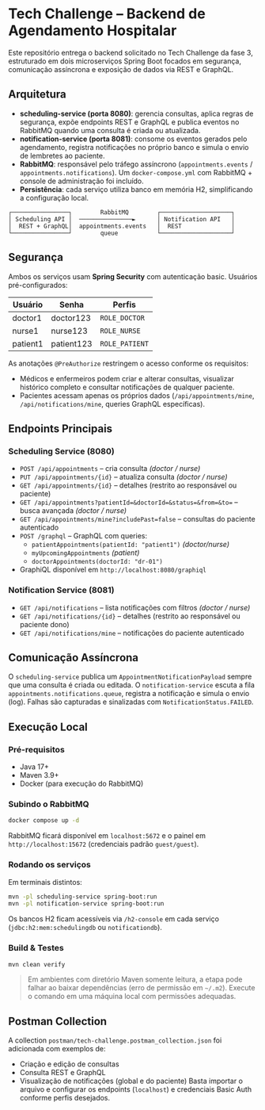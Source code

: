 # Tech Challenge – Backend de Agendamento Hospitalar

Este repositório entrega o backend solicitado no Tech Challenge da fase 3, estruturado em dois microserviços Spring Boot focados em segurança, comunicação assíncrona e exposição de dados via REST e GraphQL.

## Arquitetura
- **scheduling-service (porta 8080)**: gerencia consultas, aplica regras de segurança, expõe endpoints REST e GraphQL e publica eventos no RabbitMQ quando uma consulta é criada ou atualizada.
- **notification-service (porta 8081)**: consome os eventos gerados pelo agendamento, registra notificações no próprio banco e simula o envio de lembretes ao paciente.
- **RabbitMQ**: responsável pelo tráfego assíncrono (`appointments.events` / `appointments.notifications`). Um `docker-compose.yml` com RabbitMQ + console de administração foi incluído.
- **Persistência**: cada serviço utiliza banco em memória H2, simplificando a configuração local.

```
┌────────────────┐        RabbitMQ        ┌────────────────────┐
│ Scheduling API │  ───────────────►      │ Notification API   │
│  REST + GraphQL│  appointments.events   │  REST              │
└────────────────┘        queue           └────────────────────┘
```

## Segurança
Ambos os serviços usam **Spring Security** com autenticação basic. Usuários pré-configurados:

| Usuário   | Senha      | Perfis                    |
|-----------|------------|---------------------------|
| doctor1   | doctor123  | `ROLE_DOCTOR`             |
| nurse1    | nurse123   | `ROLE_NURSE`              |
| patient1  | patient123 | `ROLE_PATIENT`            |

As anotações `@PreAuthorize` restringem o acesso conforme os requisitos:
- Médicos e enfermeiros podem criar e alterar consultas, visualizar histórico completo e consultar notificações de qualquer paciente.
- Pacientes acessam apenas os próprios dados (`/api/appointments/mine`, `/api/notifications/mine`, queries GraphQL específicas).

## Endpoints Principais
### Scheduling Service (8080)
- `POST /api/appointments` – cria consulta *(doctor / nurse)*
- `PUT /api/appointments/{id}` – atualiza consulta *(doctor / nurse)*
- `GET /api/appointments/{id}` – detalhes (restrito ao responsável ou paciente)
- `GET /api/appointments?patientId=&doctorId=&status=&from=&to=` – busca avançada *(doctor / nurse)*
- `GET /api/appointments/mine?includePast=false` – consultas do paciente autenticado
- `POST /graphql` – GraphQL com queries:
  - `patientAppointments(patientId: "patient1")` *(doctor/nurse)*
  - `myUpcomingAppointments` *(patient)*
  - `doctorAppointments(doctorId: "dr-01")`
- GraphiQL disponível em `http://localhost:8080/graphiql`

### Notification Service (8081)
- `GET /api/notifications` – lista notificações com filtros *(doctor / nurse)*
- `GET /api/notifications/{id}` – detalhes (restrito ao responsável ou paciente dono)
- `GET /api/notifications/mine` – notificações do paciente autenticado

## Comunicação Assíncrona
O `scheduling-service` publica um `AppointmentNotificationPayload` sempre que uma consulta é criada ou editada. O `notification-service` escuta a fila `appointments.notifications.queue`, registra a notificação e simula o envio (log). Falhas são capturadas e sinalizadas com `NotificationStatus.FAILED`.

## Execução Local
### Pré-requisitos
- Java 17+
- Maven 3.9+
- Docker (para execução do RabbitMQ)

### Subindo o RabbitMQ
```bash
docker compose up -d
```
RabbitMQ ficará disponível em `localhost:5672` e o painel em `http://localhost:15672` (credenciais padrão `guest/guest`).

### Rodando os serviços
Em terminais distintos:
```bash
mvn -pl scheduling-service spring-boot:run
mvn -pl notification-service spring-boot:run
```

Os bancos H2 ficam acessíveis via `/h2-console` em cada serviço (`jdbc:h2:mem:schedulingdb` ou `notificationdb`).

### Build & Testes
```bash
mvn clean verify
```
> Em ambientes com diretório Maven somente leitura, a etapa pode falhar ao baixar dependências (erro de permissão em `~/.m2`). Execute o comando em uma máquina local com permissões adequadas.

## Postman Collection
A collection `postman/tech-challenge.postman_collection.json` foi adicionada com exemplos de:
- Criação e edição de consultas
- Consulta REST e GraphQL
- Visualização de notificações (global e do paciente)
Basta importar o arquivo e configurar os endpoints (`localhost`) e credenciais Basic Auth conforme perfis desejados.


